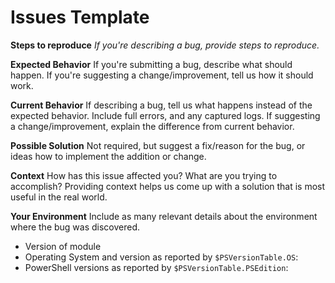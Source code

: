 # Issues Template

**Steps to reproduce**
*If you're describing a bug, provide steps to reproduce.*

**Expected Behavior**
If you're submitting a bug, describe what should happen. If you're suggesting a change/improvement, tell us how it should work.

**Current Behavior**
If describing a bug, tell us what happens instead of the expected behavior.
Include full errors, and any captured logs.
If suggesting a change/improvement, explain the difference from current behavior.

**Possible Solution**
Not required, but suggest a fix/reason for the bug, or ideas how to implement the addition or change.

**Context**
How has this issue affected you? What are you trying to accomplish? Providing context helps us come up with a solution that is most useful in the real world.

**Your Environment**
Include as many relevant details about the environment where the bug was discovered.

* Version of module
* Operating System and version as reported by `$PSVersionTable.OS`:
* PowerShell versions as reported by `$PSVersionTable.PSEdition`: